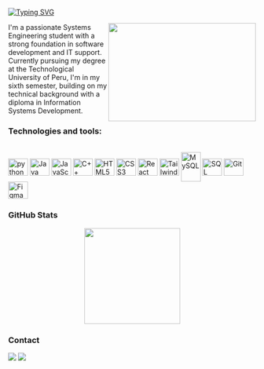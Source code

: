 [![Typing SVG](https://readme-typing-svg.herokuapp.com?font=Fira+Code&pause=1000&color=B7F796&width=435&lines=Hi!+I'm+Jorge+Contreras)](https://git.io/typing-svg)

<img src="https://media4.giphy.com/media/v1.Y2lkPTc5MGI3NjExcjBlaDU4aWllY2t3empoN24zcGNlanFkcmpzcjFsd3pvcHFrYXdsdSZlcD12MV9pbnRlcm5hbF9naWZfYnlfaWQmY3Q9Zw/4rZA5D22301iMgrUNd/giphy.webp" align="right" width="300" height="200">

I'm a passionate Systems Engineering student with a strong foundation in software development and IT support. Currently pursuing my degree at the Technological University of Peru, I'm in my sixth semester, building on my technical background with a diploma in Information Systems Development.

### Technologies and tools:

<div style="display: inline-block"><br>
  <img align="center" alt="python" height="35" width="40" src="https://cdn.jsdelivr.net/gh/devicons/devicon/icons/python/python-original.svg">
  <img align="center" alt="Java" height="35" width="40" src="https://cdn.jsdelivr.net/gh/devicons/devicon/icons/java/java-original.svg">
  <img align="center" alt="JavaScript" height="35" width="40" src="https://cdn.jsdelivr.net/gh/devicons/devicon/icons/javascript/javascript-plain.svg">
  <img align="center" alt="C++" height="35" width="40" src="https://cdn.jsdelivr.net/gh/devicons/devicon/icons/cplusplus/cplusplus-original.svg">
  <img align="center" alt="HTML5" height="35" width="40" src="https://cdn.jsdelivr.net/gh/devicons/devicon/icons/html5/html5-original.svg">
  <img align="center" alt="CSS3" height="35" width="40" src="https://cdn.jsdelivr.net/gh/devicons/devicon/icons/css3/css3-original.svg">
  <img align="center" alt="React" height="35" width="40" src="https://cdn.jsdelivr.net/gh/devicons/devicon/icons/react/react-original.svg">
  <img align="center" alt="TailwindCSS" height="35" width="40" src="https://upload.wikimedia.org/wikipedia/commons/thumb/d/d5/Tailwind_CSS_Logo.svg/512px-Tailwind_CSS_Logo.svg.png?20230715030042">
  <img align="center" alt="MySQL" height="60" width="40" src="https://cdn.jsdelivr.net/gh/devicons/devicon/icons/mysql/mysql-original-wordmark.svg">       
  <img align="center" alt="SQL Server" height="35" width="40" src="https://cdn.jsdelivr.net/gh/devicons/devicon/icons/microsoftsqlserver/microsoftsqlserver-plain.svg">
  <img align="center" alt="Git" height="35" width="40" src="https://cdn.jsdelivr.net/gh/devicons/devicon/icons/git/git-original.svg">
  <img align="center" alt="Figma" height="35" width="40" src="https://cdn.jsdelivr.net/gh/devicons/devicon/icons/figma/figma-original.svg">
</div><br>

### GitHub Stats

<div align="center" style="display: flex; justify-content: center;">
  <a href="https://github.com/jorgitooCoDe">
    <img height="195px" src="https://github-readme-stats.vercel.app/api/top-langs/?username=jorgitooCoDe&layout=compact&langs_count=7&theme=one_dark_pro"/>
  </a>
</div>

### Contact

<div> 
  <a href="https://www.linkedin.com/in/jorgito-contreras" target="_blank"><img src="https://img.shields.io/badge/-LinkedIn-%230077B5?style=for-the-badge&logo=linkedin&logoColor=white" target="_blank"></a> 
  <a href="mailto:jorgito.soh@gmail.com"><img src="https://img.shields.io/badge/-Gmail-%23333?style=for-the-badge&logo=gmail&logoColor=white" target="_blank"></a>
</div>


